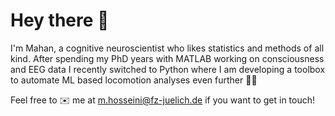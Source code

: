 # Hey there 🌚
I'm Mahan, a cognitive neuroscientist who likes statistics and methods of all kind.
After spending my PhD years with MATLAB working on consciousness and EEG data I recently switched to Python where I am developing a toolbox to automate ML based locomotion analyses even further 🏃🐊

Feel free to ✉️ me at m.hosseini@fz-juelich.de if you want to get in touch!
